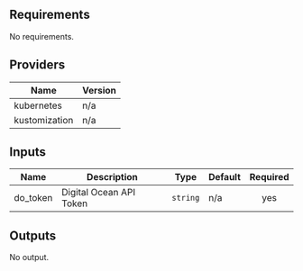 ## Requirements

No requirements.

## Providers

| Name | Version |
|------|---------|
| kubernetes | n/a |
| kustomization | n/a |

## Inputs

| Name | Description | Type | Default | Required |
|------|-------------|------|---------|:--------:|
| do\_token | Digital Ocean API Token | `string` | n/a | yes |

## Outputs

No output.

